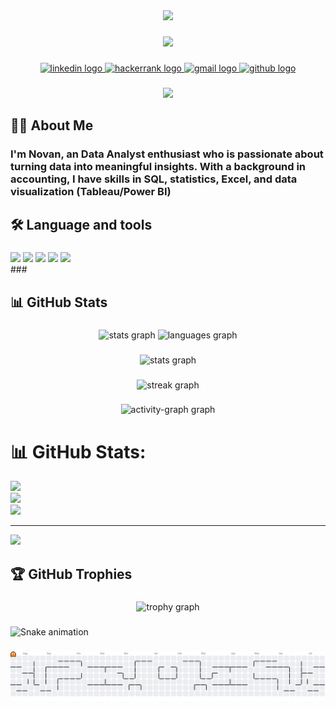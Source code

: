 <div align="center">
  <img height="115" src="https://readme-typing-svg.demolab.com?font=Fira+Code&weight=500&size=17&duration=7000&pause=1000&center=true&vCenter=true&width=435&lines=Hey+there!+Nice+to+meet+you++%F0%9F%91%8B;I'm+Novan+;Data+Analyst+enthusiast"  />
</div>

###

<div align="center">
  <img height="150" src="https://media.giphy.com/media/M9gbBd9nbDrOTu1Mqx/giphy.gif"  />
</div>

###

<div align="center">
  <a href="https://linkedin.com/in/novan-rizki-wicaksono16" target="_blank">
    <img src="https://img.shields.io/static/v1?message=LinkedIn&logo=linkedin&label=&color=0077B5&logoColor=black&labelColor=&style=for-the-badge" height="25" alt="linkedin logo"  />
  </a>
  <a href="https://www.hackerrank.com/profile/novanrizki1234" target="_blank">
    <img src="https://img.shields.io/static/v1?message=HackerRank&logo=hackerrank&label=&color=2EC866&logoColor=black&labelColor=&style=for-the-badge" height="25" alt="hackerrank logo"/>
  </a>
  <a href="mailto:novanrizki1234@gmail.com" target="_blank"> 
    <img src="https://img.shields.io/static/v1?message=Gmail&logo=gmail&label=&color=D14836&logoColor=white&labelColor=&style=for-the-badge" height="25" alt="gmail logo"  />
  </a>
  <a href="https://github.com/novan1230" target="_blank">
    <img src="https://img.shields.io/badge/GitHub-100000?style=for-the-badge&logo=github&logoColor=white" height="25" alt="github logo"/>
  </a>
</div>

###

<div align="center">
  <img src="https://visitor-badge.laobi.icu/badge?page_id=novan1230.novan1230&"  />
</div>

###

<h2 align="left">👩‍💻 About Me</h2>

###
<h3 align="left">I'm Novan, an Data Analyst enthusiast who is passionate about turning data into meaningful insights. With a background in accounting, I have skills in SQL, statistics, Excel, and data visualization (Tableau/Power BI)</h3>

###

<h2 align="left">🛠 Language and tools</h2>

###

<div align="left">
    <img src="https://custom-icon-badges.demolab.com/badge/Tableau-0176D3?logo=tableau&logoColor=fff" />  <img src="https://img.shields.io/badge/MySQL-4479A1?logo=mysql&logoColor=fff" />      <img src="https://custom-icon-badges.demolab.com/badge/Power%20BI-F1C912?logo=power-bi&logoColor=fff" />  <img src="https://img.shields.io/badge/Microsoft_Excel-217346?style=for-the-badge&logo=microsoft-excel&logoColor=white" />  <img src="https://img.shields.io/badge/Google%20Sheets-34A853?style=for-the-badge&logo=google-sheets&logoColor=white" /> </div>
###

<h2 align="left">📊 GitHub Stats</h2>

###

<div align="center">
  <img src="https://github-readme-stats.vercel.app/api?username=novan1230&hide_title=false&hide_rank=false&show_icons=true&include_all_commits=true&count_private=true&disable_animations=false&theme=codeSTACKr&locale=en&hide_border=false&order=1" height="150" alt="stats graph"  />
  <img src="https://github-readme-stats.vercel.app/api/top-langs?username=novan1230&locale=en&hide_title=false&layout=compact&card_width=320&langs_count=5&theme=codeSTACKr&hide_border=false&order=2" height="150" alt="languages graph"  />
</div>

###

<div align="center">
  <img src="https://github-readme-stats.vercel.app/api?username=novan1230&hide_title=false&hide_rank=false&show_icons=true&include_all_commits=true&count_private=true&disable_animations=false&theme=codeSTACKr&locale=en&hide_border=false&order=1" height="250" alt="stats graph"  />
</div>

###

<div align="center">
  <img src="https://streak-stats.demolab.com?user=novan1230&locale=en&mode=daily&theme=codeSTACKr&hide_border=false&border_radius=5&order=3" height="220" alt="streak graph"  />
</div>

###

<div align="center">
  <img src="https://github-readme-activity-graph.vercel.app/graph?username=novan1230&radius=16&theme=elegant&area=true&order=5" height="300" alt="activity-graph graph"  />
</div>

###

# 📊 GitHub Stats:
![](https://github-readme-stats.vercel.app/api?username=novan1230&theme=blue-green&hide_border=false&include_all_commits=true&count_private=true)<br/>
![](https://nirzak-streak-stats.vercel.app/?user=novan1230&theme=blue-green&hide_border=false)<br/>
![](https://github-readme-stats.vercel.app/api/top-langs/?username=novan1230&theme=blue-green&hide_border=false&include_all_commits=true&count_private=true&layout=compact)

---
[![](https://visitcount.itsvg.in/api?id=novan1230&icon=0&color=0)](https://visitcount.itsvg.in)

###

<h2 align="left">🏆 GitHub Trophies</h2>

###

<div align="center">
  <img src="https://github-profile-trophy.vercel.app?username=novan1230&theme=juicyfresh&column=-1&row=5&margin-w=10&margin-h=12&no-bg=false&no-frame=false&order=4" height="150" alt="trophy graph"  />
</div>

###

<img src="https://raw.githubusercontent.com/novan1230/novan1230/output/snake.svg" alt="Snake animation" />

###

<picture>
  <source media="(prefers-color-scheme: dark)" srcset="https://raw.githubusercontent.com/novan1230/novan1230/output/pacman-contribution-graph-dark.svg">
  <source media="(prefers-color-scheme: light)" srcset="https://raw.githubusercontent.com/novan1230/novan1230/output/pacman-contribution-graph.svg">
  <img alt="pacman contribution graph" src="https://raw.githubusercontent.com/novan1230/novan1230/output/pacman-contribution-graph.svg">
</picture>

###
